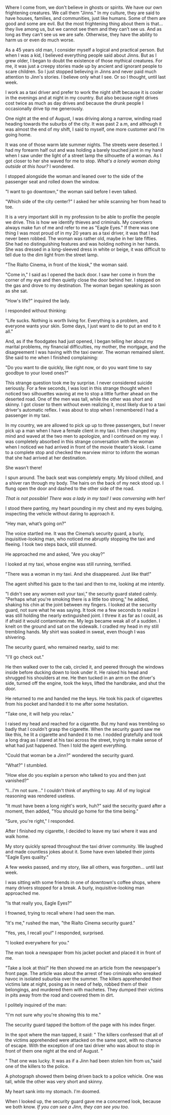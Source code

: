 Where I come from, we don't believe in ghosts or spirits. We have our own frightening creatures. We call them "Jinns." In my culture, they are said to have houses, families, and communities, just like humans. Some of them are good and some are evil. But the most frightening thing about them is that… they live among us, but we cannot see them and they can’t see us. And as long as they can’t see us we are safe. Otherwise, they have the ability to harm us or even do much worse.

As a 45 years old man, I consider myself a logical and practical person. But when I was a kid, I believed everything people said about Jinns. But as I grew older, I began to doubt the existence of those mythical creatures. For me, it was just a creepy stories made up by ancient and ignorant people to scare children. So I just stopped believing in Jinns and never paid much attention to Jinn's stories. I believe only what I see. Or so I thought, until last week.

I work as a taxi driver and prefer to work the night shift because it is cooler in the evenings and at night in my country. But also because night drives cost twice as much as day drives and because the drunk people I occasionally drive tip me generously.

One night at the end of August, I was driving along a narrow, winding road heading towards the suburbs of the city. It was past 2 a.m, and although it was almost the end of my shift, I said to myself, one more customer and I'm going home. 

It was one of those warm late summer nights. The streets were deserted. I had my forearm half out and was holding a barely touched joint in my hand when I saw under the light of a street lamp the silhouette of a woman. As I got closer to her she waved for me to stop. *What's a lonely woman doing outside at this hour?* I wondered.

I stopped alongside the woman and leaned over to the side of the passenger seat and rolled down the window.

"I want to go downtown," the woman said before I even talked.

"Which side of the city center?" I asked her while scanning her from head to toe.

It is a very important skill in my profession to be able to profile the people we drive. This is how we identify thieves and criminals. My coworkers always make fun of me and refer to me as "Eagle Eyes." If there was one thing I was most proud of in my 20 years as a taxi driver, it was that I had never been robbed. The woman was rather old, maybe in her late fifties. She had no distinguishing features and was holding nothing in her hands. She was dressed in a long-sleeved dress in white or beige, it was difficult to tell due to the dim light from the street lamp.

"The Rialto Cinema, in front of the kiosk," the woman said. 

"Come in," I said as I opened the back door. I saw her come in from the corner of my eye and then quietly close the door behind her. I stepped on the gas and drove to my destination. The woman began speaking as soon as she sat. 

"How's life?" inquired the lady.

I responded without thinking: 

"Life sucks. Nothing is worth living for. Everything is a problem, and everyone wants your skin. Some days, I just want to die to put an end to it all." 

And, as if the floodgates had just opened, I began telling her about my marital problems, my financial difficulties, my mother, the mortgage, and the disagreement I was having with the taxi owner. The woman remained silent. She said to me when I finished complaining: 

"Do you want to die quickly, like right now, or do you want time to say goodbye to your loved ones?"

This strange question took me by surprise. I never considered suicide seriously. For a few seconds, I was lost in this strange thought when I noticed two silhouettes waving at me to stop a little further ahead on the deserted road. One of the men was tall, while the other was short and skinny. I got closer to them without even realizing it, most likely due to a taxi driver's automatic reflex. I was about to stop when I remembered I had a passenger in my taxi.

In my country, we are allowed to pick up up to three passengers, but I never pick up a man when I have a female client in my taxi. I then changed my mind and waved at the two men to apologize, and I continued on my way. I was completely absorbed in this strange conversation with the woman when I noticed we had arrived in front of the movie theater’s kiosk. I came to a complete stop and checked the rearview mirror to inform the woman that she had arrived at her destination.

She wasn’t there!

I spun around. The back seat was completely empty. My blood chilled, and a shiver ran through my body. The hairs on the back of my neck stood up. I flung open the door and dashed to the other side of the road. 

*That is not possible! There was a lady in my taxi! I was conversing with her!* 

I stood there panting, my heart pounding in my chest and my eyes bulging, inspecting the vehicle without daring to approach it.

"Hey man, what’s going on?"

The voice startled me. It was the Cinema’s security guard, a burly, inquisitive-looking man, who noticed me abruptly stopping the taxi and fleeing. I took two steps back, still stunned. 

He approached me and asked, "Are you okay?" 

I looked at my taxi, whose engine was still running, terrified.

"There was a woman in my taxi. And she disappeared. Just like that!"

The agent shifted his gaze to the taxi and then to me, looking at me intently. 

"I didn't see any women exit your taxi," the security guard stated calmly. "Perhaps what you're smoking there is a little too strong," he added, shaking his chin at the joint between my fingers. I looked at the security guard, not sure what he was saying. It took me a few seconds to realize I was still holding the nearly extinguished joint. I threw it as far as I could, as if afraid it would contaminate me. My legs became weak all of a sudden. I knelt on the ground and sat on the sidewalk. I cradled my head in my still trembling hands. My shirt was soaked in sweat, even though I was shivering.

The security guard, who remained nearby, said to me: 

"I'll go check out." 

He then walked over to the cab, circled it, and peered through the windows inside before ducking down to look under it. He raised his head and shrugged his shoulders at me. He then tucked in an arm on the driver's side, turned off the engine, took the keys, lifted the handbrake, and shut the door.

He returned to me and handed me the keys. He took his pack of cigarettes from his pocket and handed it to me after some hesitation. 

"Take one, it will help you relax." 

I raised my head and reached for a cigarette. But my hand was trembling so badly that I couldn't grasp the cigarette. When the security guard saw me like this, he lit a cigarette and handed it to me. I nodded gratefully and took a long drag as I stared at his taxi across the street, trying to make sense of what had just happened. Then I told the agent everything.

"Could that woman be a Jinn?" wondered the security guard. 

"What?" I stumbled. 

"How else do you explain a person who talked to you and then just vanished?" 

"I...I'm not sure..." I couldn't think of anything to say. All of my logical reasoning was rendered useless. 

"It must have been a long night's work, huh?" said the security guard after a moment, then added, "You should go home for the time being." 

"Sure, you're right," I responded. 

After I finished my cigarette, I decided to leave my taxi where it was and walk home. 

My story quickly spread throughout the taxi driver community. We laughed and made countless jokes about it. Some have even labeled their joints "Eagle Eyes quality." 

A few weeks passed, and my story, like all others, was forgotten... until last week. 

I was sitting with some friends in one of downtown's coffee shops, where many drivers stopped for a break. A burly, inquisitive-looking man approached me. 

"Is that really you, Eagle Eyes?"

I frowned, trying to recall where I had seen the man. 

"It's me," rushed the man, "the Rialto Cinema security guard." 

"Yes, yes, I recall you!" I responded, surprised. 

"I looked everywhere for you."

The man took a newspaper from his jacket pocket and placed it in front of me. 

"Take a look at this!" He then showed me an article from the newspaper's front page. The article was about the arrest of two criminals who wreaked havoc in isolated suburbia over the summer. The killers apprehended their victims late at night, posing as in need of help, robbed them of their belongings, and murdered them with machetes. They dumped their victims in pits away from the road and covered them in dirt. 

I politely inquired of the man: 

"I'm not sure why you're showing this to me." 

The security guard tapped the bottom of the page with his index finger. 

In the spot where the man tapped, it said: " The killers confessed that all of the victims apprehended were attacked on the same spot, with no chance of escape. With the exception of one taxi driver who was about to stop in front of them one night at the end of August. " 

" That one was lucky. It was as if a Jinn had been stolen him from us,"said one of the killers to the police. 

A photograph showed them being driven back to a police vehicle. One was tall, while the other was very short and skinny. 

My heart sank into my stomach. I'm doomed. 

When I looked up, the security guard gave me a concerned look, because we both know. *If you can see a Jinn, they can see you too.*